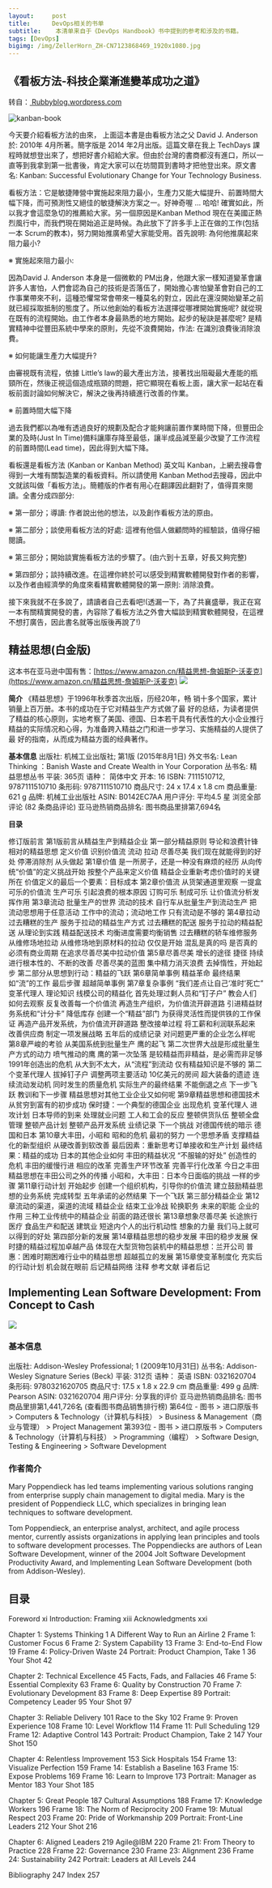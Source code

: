 ```yaml
---
layout:     post
title:      DevOps相关的书单
subtitle:    本清单来自于《DevOps Handbook》书中提到的参考和涉及的书籍。
tags: [DevOps]
bigimg: /img/ZellerHorn_ZH-CN7123868469_1920x1080.jpg
---
```


## 《看板方法-科技企業漸進變革成功之道》
转自：[ Rubbyblog.wordpress.com](https://ruddyblog.wordpress.com/2014/09/30/%E7%9C%8B%E6%9D%BF%E6%96%B9%E6%B3%95-%E7%A7%91%E6%8A%80%E4%BC%81%E6%A5%AD%E6%BC%B8%E9%80%B2%E8%AE%8A%E9%9D%A9%E6%88%90%E5%8A%9F%E4%B9%8B%E9%81%93/)


![kanban-book](/img/kanban-book.png)


今天要介紹看板方法的由來， 上面這本書是由看板方法之父 David J. Anderson 於: 2010年 4月所著。簡字版是 2014 年2月出版。這篇文章在我上 TechDays 課程時就想登出來了，想把好書介紹給大家。但由於台灣的書商都沒有進口，所以一直等到我拿到第一批書後，肯定大家可以在坊間買到書時才把他登出來。原文書名: Kanban: Successful Evolutionary Change for Your Technology Business.

看板方法：它是敏捷陣營中實施起來阻力最小，生產力又能大幅提升、前置時間大幅下降，而可預測性又絕佳的敏捷解決方案之一。好神奇喔 … 哈哈! 確實如此，所以我才會這麼急切的推薦給大家。另一個原因是Kanban Method 現在在美國正熱烈風行中，而我們現在開始追正是時候。為此放下了許多手上正在做的工作(包括一本 Scrum的教本)，努力開始推廣希望大家能受用。首先說明: 為何他推廣起來阻力最小?

※ 實施起來阻力最小:

因為David J. Anderson 本身是一個微軟的 PM出身，他跟大家一樣知道變革會讓許多人害怕，人們會認為自己的技術是否落伍了，開始擔心害怕變革會對自己的工作事業帶來不利，這種恐懼常常會帶來一種莫名的對立，因此在還沒開始變革之前就已經採取抵制的態度了。所以他創始的看板方法選擇從哪裡開始實施呢? 就從現在既有的流程開始。由工作者本身最熟悉的地方開始。起步的秘訣是甚麼呢? 是精實精神中從豐田系統中學來的原則，先從不浪費開始，作法: 在識別浪費後消除浪費。

※ 如何能讓生產力大幅提升?

由審視既有流程，依據 Little’s law的最大產出方法，接著找出阻礙最大產能的瓶頸所在，然後正視這個造成瓶頸的問題，把它顯現在看板上面，讓大家一起站在看板前面討論如何解決它，解決之後再持續進行改善的作業。

※ 前置時間大幅下降

過去我們都以為唯有透過良好的規劃及配合才能夠讓前置作業時間下降，但豐田企業的及時(Just In Time)備料讓庫存降至最低，讓半成品減至最少改變了工作流程的前置時間(Lead time)，因此得到大幅下降。

看板還是看板方法 (Kanban or Kanban Method) 英文叫 Kanban，上網去搜尋會得到一大堆有關製造業的看板資料。所以請使用 Kanban Method去搜尋，因此中文就該叫做「看板方法」。簡體版的作者有用心在翻譯因此翻對了，值得買來閱讀。全書分成四部分:

※ 第一部分；導讀:  作者說出他的想法，以及創作看板方法的原由。

※ 第二部分；談使用看板方法的好處:  這裡有他個人做顧問時的經驗談，值得仔細閱讀。

※ 第三部分；開始談實施看板方法的步驟了。(由六到十五章，好長又夠完整)

※ 第四部分；談持續改進。在這裡你終於可以感受到精實軟體開發對作者的影響，以及作者由經濟學的角度來看精實軟體開發的第一原則: 消除浪費。

接下來我就不在多說了，請讀者自己去看吧!(透漏一下，為了共襄盛舉，我正在寫一本有關精實開發的書，內容除了看板方法之外會大幅談到精實軟體開發，在這裡不想打廣告，因此書名就等出版後再說了!)

## 精益思想(白金版)

这本书在亚马逊中国有售：[https://www.amazon.cn/精益思想-詹姆斯P-沃麦克](https://www.amazon.cn/精益思想-詹姆斯P-沃麦克)
![](/img/14836204523398.jpg)

**简介**
《精益思想》于1996年秋季首次出版，历经20年，畅 销十多个国家，累计销量上百万册。本书的成功在于它对精益生产方式做了最 好的总结，为读者提供了精益的核心原则，实地考察了美国、德国、日本若干具有代表性的大小企业推行精益的实际情况和心得，为准备跨入精益之门和进一步学习、实施精益的人提供了最 好的指南，从而成为精益方面的经典著作。

**基本信息**
出版社: 机械工业出版社; 第1版 (2015年8月1日)
外文书名: Lean Thinking ：Banish Waste and Create Wealth in Your Corporation
丛书名: 精益思想丛书
平装: 365页
语种： 简体中文
开本: 16
ISBN: 7111510712, 9787111510710
条形码: 9787111510710
商品尺寸: 24 x 17.4 x 1.8 cm
商品重量: 621 g
品牌: 机械工业出版社
ASIN: B0142EC7AA
用户评分: 平均4.5 星  浏览全部评论 (82 条商品评论)
亚马逊热销商品排名: 图书商品里排第7,694名

**目录**

修订版前言
第1版前言从精益生产到精益企业
第一部分精益原则
导论和浪费针锋相对的精益思想
定义价值
识别价值流
流动
拉动
尽善尽美
我们现在就能得到的好处
停滞消除剂
从头做起
第1章价值
是一所房子，还是一种没有麻烦的经历
从向传统“价值”的定义挑战开始
按整个产品来定义价值
精益企业重新考虑价值时的关键所在
价值定义的最后一个要素：目标成本
第2章价值流
从货架通道里观察
一提盒可乐的价值流
生产可乐
引起浪费的根本原因
订购可乐
制成可乐
让价值流分析发挥作用
第3章流动
批量生产的世界
流动的技术
自行车从批量生产到流动生产
把流动思想用于任意活动
工作中的流动；流动地工作
只有流动是不够的
第4章拉动
过去糟糕的生产
服务于拉动的精益生产方式
过去糟糕的配送
服务于拉动的精益配送
从理论到实践
精益配送技术
均衡进度需要均衡销售
过去糟糕的轿车维修服务
从维修场地拉动
从维修场地到原材料的拉动
仅仅是开始
混乱是真的吗
是否真的必须有商业周期
在追求尽善尽美中拉动价值
第5章尽善尽美
增长的途径
捷径
持续进行根本性的、不断的改善
尽善尽美的蓝图
集中精力消灭浪费
去掉惰性，开始起步
第二部分从思想到行动：精益的飞跃
第6章简单事例
精益革命
最终结果
如“流”的工作
最后步骤
超越简单事例
第7章复杂事例
“我们差点让自己‘准时’死亡”
变革代理人
理论知识
线模公司的精益化
首先处理过剩人员和“钉子户”
教会人们如何去观察
反复改善每一个价值流
再造生产组织，为价值流开辟道路
引进精益财务系统和“计分卡”
降低库存
创建一个“精益”部门
为获得灵活性而提供铁的工作保证
再造产品开发系统，为价值流开辟道路
整改接单过程
将工薪和利润联系起来
改善供应商
制定一项发展战略
五年后的成绩记录
对问题更严重的企业怎么样呢
第8章严峻的考验
从美国系统到批量生产
鹰的起飞
第二次世界大战是形成批量生产方式的动力
喷气推动的鹰
鹰的第一次坠落
是较精益而非精益，是必需而非足够
1991年创造出的危机
从大到不太大，从“流程”到流动
仅有精益知识是不够的
第二个变革代理人
拔掉钉子户
调整两项主要活动
10亿美元的房间
超大装备的遗迹
连续流动发动机
同时发生的质量危机
实际生产的最终结果
不能倒退之点
下一步飞跃
教训和下一步骤
精益思想对其他工业企业又如何呢
第9章精益思想和德国技术
从贫穷到富有的初步成功
保时捷：一个典型的德国企业
出现危机
变革代理人
进攻计划
日本导师的到来
处理就业问题
工人和工会的反应
整顿供货队伍
整顿全盘管理
整顿产品计划
整顿产品开发系统
业绩记录
下一个挑战
对德国传统的暗示
德国和日本
第10章大丰田，小昭和
昭和的危机
最初的努力
一个思想矛盾
支撑精益化的新型组织
从硬改善到软改善
最后因素：重新思考订单接收和生产计划
最终结果：精益的成功
日本的其他企业如何
丰田的精益状况
“不服输的好处”
创造性的危机
丰田的缓慢行进
相应的改革
完善生产环节改革
完善平行化改革
今日之丰田
精益思想在丰田公司之外的传播
小昭和，大丰田：日本今日面临的挑战
一样的步骤
第11章行动计划
开始起步
创建一个组织机构，引导你的价值流
建立鼓励精益思想的业务系统
完成转型
五年承诺的必然结果
下一个飞跃
第三部分精益企业
第12章流动的渠道，渠道的流域
精益企业
结束工业冷战
轮换职务
未来的职能
企业的作用
三种工业传统中的精益企业
前面的路还很长
第13章想象尽善尽美
长途旅行
医疗
食品生产和配送
建筑业
短途内个人的出行机动性
想象的力量
我们马上就可以得到的好处
第四部分新的发展
第14章精益思想的稳步发展
丰田的稳步发展
保时捷的精益过程加卓越产品
体现在大型货物包装机中的精益思想：兰开公司
普惠：困难时期困难行业中的精益思想
超越孤立的发展
第15章使变革制度化
充实后的行动计划
机会就在眼前
后记精益网络
注释
参考文献
译者后记


## Implementing Lean Software Development: From Concept to Cash

![](/img/14837758468347.jpg)


### 基本信息

出版社: Addison-Wesley Professional; 1 (2009年10月31日)
丛书名: Addison-Wesley Signature Series (Beck)
平装: 312页
语种： 英语
ISBN: 0321620704
条形码: 9780321620705
商品尺寸: 17.5 x 1.8 x 22.9 cm
商品重量: 499 g
品牌: Pearson
ASIN: 0321620704
用户评分: 分享我的评价
亚马逊热销商品排名: 图书商品里排第1,441,726名 (查看图书商品销售排行榜)
第64位 - 图书 > 进口原版书 > Computers & Technology（计算机与科技） > Business & Management（商业与管理） > Project Management
第393位 - 图书 > 进口原版书 > Computers & Technology（计算机与科技） > Programming（编程） > Software Design, Testing & Engineering > Software Development

### 作者简介

Mary Poppendieck has led teams implementing various solutions ranging from enterprise supply chain management to digital media. Mary is the president of Poppendieck LLC, which specializes in bringing lean techniques to software development. 

Tom Poppendieck, an enterprise analyst, architect, and agile process mentor, currently assists organizations in applying lean principles and tools to software development processes. The Poppendiecks are authors of Lean Software Development, winner of the 2004 Jolt Software Development Productivity Award, and Implementing Lean Software Development (both from Addison-Wesley).

## 目录

Foreword        xi
Introduction: Framing        xiii
Acknowledgments        xxi

Chapter 1: Systems Thinking        1 
A Different Way to Run an Airline     2
Frame 1: Customer Focus     6
Frame 2: System Capability     13
Frame 3: End-to-End Flow     19
Frame 4: Policy-Driven Waste      24
Portrait: Product Champion, Take 1     36
Your Shot      42 

Chapter 2: Technical Excellence        45 
Facts, Fads, and Fallacies     46
Frame 5: Essential Complexity      63
Frame 6: Quality by Construction     70
Frame 7: Evolutionary Development     83
Frame 8: Deep Expertise      89
Portrait: Competency Leader     95
Your Shot     97 

Chapter 3: Reliable Delivery        101 
Race to the Sky     102
Frame 9: Proven Experience     108
Frame 10: Level Workflow     114
Frame 11: Pull Scheduling     129
Frame 12: Adaptive Control     143
Portrait: Product Champion, Take 2     147
Your Shot     150 

Chapter 4: Relentless Improvement        153 
Sick Hospitals     154
Frame 13: Visualize Perfection     159
Frame 14: Establish a Baseline     163
Frame 15: Expose Problems      169
Frame 16: Learn to Improve      173
Portrait: Manager as Mentor      183
Your Shot      185 

Chapter 5: Great People        187 
Cultural Assumptions     188
Frame 17: Knowledge Workers     196
Frame 18: The Norm of Reciprocity     200
Frame 19: Mutual Respect      203
Frame 20: Pride of Workmanship     209
Portrait: Front-Line Leaders     212
Your Shot     216 

Chapter 6: Aligned Leaders        219 
Agile@IBM     220
Frame 21: From Theory to Practice     228
Frame 22: Governance     230
Frame 23: Alignment     236
Frame 24: Sustainability     242
Portrait: Leaders at All Levels     244 

Bibliography        247
Index        257


